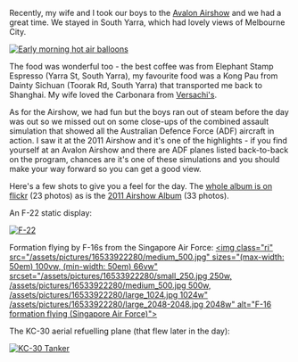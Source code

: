 <!--
.. title: Avalon Airshow 2015
.. slug: avalon-airshow-2015
.. date: 2015/03/09 18:27:47
.. tags: Travel, Photography
.. spellcheck_exceptions: Yarra,Toorak,Pau,Sichuan,Carbonara,Versachi's,ADF
.. is_orphan: False
.. link:
.. description:
-->

Recently, my wife and I took our boys to the [Avalon Airshow](http://www.airshow.com.au/airshow2015/PUBLIC/index.asp) and we had a great time. We stayed in South Yarra, which had lovely views of Melbourne City.

<a href="https://www.flickr.com/photos/edwin_steele/16101389873" title="Early morning hot air balloons">
 <img class="ri"
   src="/assets/pictures/16101389873/medium_500.jpg"
   sizes="(max-width: 50em) 100vw,
          (min-width: 50em) 66vw"
   srcset="/assets/pictures/16101389873/small_250.jpg 250w,
         /assets/pictures/16101389873/medium_500.jpg 500w,
         /assets/pictures/16101389873/large_1024.jpg 1024w"
         /assets/pictures/16101389873/large_2048-2048.jpg 2048w"
  alt="Early morning hot air balloons">
</a>

The food was wonderful too - the best coffee was from Elephant Stamp Espresso (Yarra St, South Yarra), my favourite food was a Kong Pau from Dainty Sichuan (Toorak Rd, South Yarra) that transported me back to Shanghai. My wife loved the Carbonara from [Versachi's](http://www.versachis.com.au).

As for the Airshow, we had fun but the boys ran out of steam before the day was out so we missed out on some close-ups of the combined assault simulation that showed all the Australian Defence Force (ADF) aircraft in action. I saw it at the 2011 Airshow and it's one of the highlights - if you find yourself at an Avalon Airshow and there are ADF planes listed back-to-back on the program, chances are it's one of these simulations and you should make your way forward so you can get a good view.

Here's a few shots to give you a feel for the day. The [whole album is on flickr](https://www.flickr.com/photos/edwin_steele/sets/72157651169410891/) (23 photos)
as is the [2011 Airshow Album](https://www.flickr.com/photos/edwin_steele/sets/72157632559155988/) (33 photos).

An F-22 static display:

<a href="https://www.flickr.com/photos/edwin_steele/16533949260" title="F-22">
 <img class="ri"
   src="/assets/pictures/16533949260/medium_500.jpg"
   sizes="(max-width: 50em) 100vw,
          (min-width: 50em) 66vw"
   srcset="/assets/pictures/16533949260/small_250.jpg 250w,
         /assets/pictures/16533949260/medium_500.jpg 500w,
         /assets/pictures/16533949260/large_1024.jpg 1024w"
         /assets/pictures/16533949260/large_2048-2048.jpg 2048w"
  alt="F-22">
</a>

Formation flying by F-16s from the Singapore Air Force:
<a href="https://www.flickr.com/photos/edwin_steele/16533922280" title="F-16 formation flying (Singapore Air Force)">
 <img class="ri"
   src="/assets/pictures/16533922280/medium_500.jpg"
   sizes="(max-width: 50em) 100vw,
          (min-width: 50em) 66vw"
   srcset="/assets/pictures/16533922280/small_250.jpg 250w,
         /assets/pictures/16533922280/medium_500.jpg 500w,
         /assets/pictures/16533922280/large_1024.jpg 1024w"
         /assets/pictures/16533922280/large_2048-2048.jpg 2048w"
  alt="F-16 formation flying (Singapore Air Force)">
</a>

The KC-30 aerial refuelling plane (that flew later in the day):

<a href="https://www.flickr.com/photos/edwin_steele/16695450286" title="KC-30 Tanker">
 <img class="ri"
   src="/assets/pictures/16695450286/medium_500.jpg"
   sizes="(max-width: 50em) 100vw,
          (min-width: 50em) 66vw"
   srcset="/assets/pictures/16695450286/small_250.jpg 250w,
         /assets/pictures/16695450286/medium_500.jpg 500w,
         /assets/pictures/16695450286/large_1024.jpg 1024w"
         /assets/pictures/16695450286/large_2048-2048.jpg 2048w"
  alt="KC-30 Tanker">
</a>
